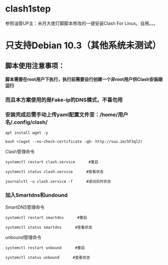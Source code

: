 # clash1step
参照油管UP主：米月大佬灯脚脚本修改的一键安装Clash For Linux。自用。。。

# 只支持Debian 10.3（其他系统未测试）

## 脚本使用注意事项：

#### 脚本需要在root用户下执行，执行前需要自行创建一个非root用户供Clash安装跟运行

### 而且本方案使用的是Fake-ip的DNS模式，不喜勿用

### 安装完成后需手动上传yaml配置文件至：/home/用户名/.config/clash/

```
apt install wget -y
```

```
bash <(wget --no-check-certificate -qO- http://suo.im/5F3ql2)
```
Clash管理命令
```
systemctl restart clash.service      #重启

systemctl status clash.service      #查看状态

journalctl -u clash.service -f      #滚动实时状态
```

### 加入Smartdns和undound

SmartDNS管理命令
```
systemctl restart smartdns      #重启

systemctl status smartdns      #查看状态
```
unbound管理命令
```
systemctl restart unbound      #重启

systemctl status unbound      #查看状态
```

